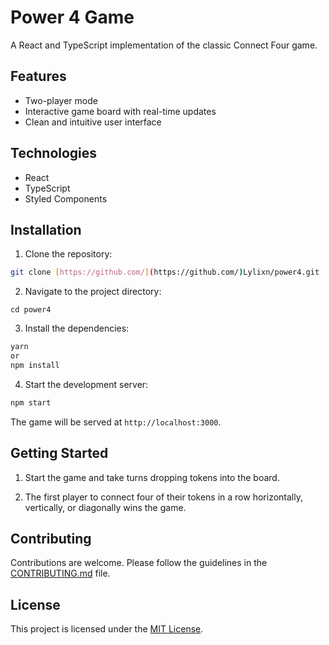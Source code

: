 # Power 4 Game

A React and TypeScript implementation of the classic Connect Four game.

## Features

* Two-player mode
* Interactive game board with real-time updates
* Clean and intuitive user interface

## Technologies

* React
* TypeScript
* Styled Components

## Installation

1. Clone the repository:

```bash
git clone [https://github.com/](https://github.com/)Lylixn/power4.git
```
2. Navigate to the project directory:

```
cd power4
```

3. Install the dependencies:

```bash
yarn
or
npm install
```

4. Start the development server:

```bash
npm start
```

The game will be served at `http://localhost:3000`.

## Getting Started

1. Start the game and take turns dropping tokens into the board.

2. The first player to connect four of their tokens in a row horizontally, vertically, or diagonally wins the game.

## Contributing

Contributions are welcome. Please follow the guidelines in the [CONTRIBUTING.md](CONTRIBUTING.md) file.

## License

This project is licensed under the [MIT License](LICENSE.md).
